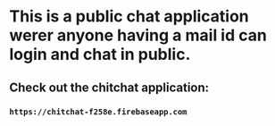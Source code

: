 # This is a public chat application werer anyone having a mail id can login and chat in public.

## Check out the chitchat application:
### `https://chitchat-f258e.firebaseapp.com`
